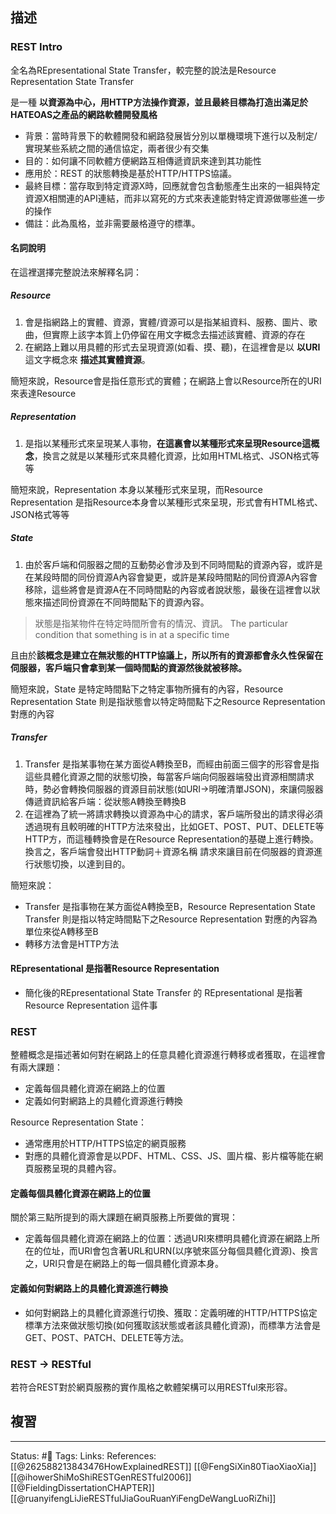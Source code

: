 ## 描述


### REST Intro

全名為REpresentational State Transfer，較完整的說法是Resource Representation State Transfer

是一種 **以資源為中心，用HTTP方法操作資源，並且最終目標為打造出滿足於HATEOAS之產品的網路軟體開發風格**

- 背景：當時背景下的軟體開發和網路發展皆分別以單機環境下進行以及制定/實現某些系統之間的通信協定，兩者很少有交集
- 目的：如何讓不同軟體方便網路互相傳遞資訊來達到其功能性
- 應用於：REST 的狀態轉換是基於HTTP/HTTPS協議。
- 最終目標：當存取到特定資源X時，回應就會包含動態產生出來的一組與特定資源X相關連的API連結，而非以寫死的方式來表達能對特定資源做哪些進一步的操作
- 備註：此為風格，並非需要嚴格遵守的標準。

#### 名詞說明

在這裡選擇完整說法來解釋名詞：

##### Resource
1. 會是指網路上的實體、資源，實體/資源可以是指某組資料、服務、圖片、歌曲，但實際上該字本質上仍停留在用文字概念去描述該實體、資源的存在
2. 在網路上難以用具體的形式去呈現資源(如看、摸、聽)，在這裡會是以 **以URI** 這文字概念來 **描述其實體資源**。

簡短來說，Resource會是指任意形式的實體；在網路上會以Resource所在的URI來表達Resource

##### Representation
1. 是指以某種形式來呈現某人事物，**在這裏會以某種形式來呈現Resource這概念**，換言之就是以某種形式來具體化資源，比如用HTML格式、JSON格式等等

簡短來說，Representation 本身以某種形式來呈現，而Resource Representation 是指Resource本身會以某種形式來呈現，形式會有HTML格式、JSON格式等等

##### State
1. 由於客戶端和伺服器之間的互動勢必會涉及到不同時間點的資源內容，或許是在某段時間的同份資源A內容會變更，或許是某段時間點的同份資源A內容會移除，這些將會是資源A在不同時間點的內容或者說狀態，最後在這裡會以狀態來描述同份資源在不同時間點下的資源內容。

> 狀態是指某物件在特定時間所會有的情況、資訊。 The particular condition that something is in at a specific time

且由於**該概念是建立在無狀態的HTTP協議上，所以所有的資源都會永久性保留在伺服器，客戶端只會拿到某一個時間點的資源然後就被移除。**


簡短來說，State 是特定時間點下之特定事物所擁有的內容，Resource Representation State 則是指狀態會以特定時間點下之Resource Representation 對應的內容

##### Transfer
1. Transfer 是指某事物在某方面從A轉換至B，而經由前面三個字的形容會是指這些具體化資源之間的狀態切換，每當客戶端向伺服器端發出資源相關請求時，勢必會轉換伺服器的資源目前狀態(如URI->明確清單JSON)，來讓伺服器傳遞資訊給客戶端：從狀態A轉換至轉換B
2. 在這裡為了統一將請求轉換以資源為中心的請求，客戶端所發出的請求得必須透過現有且較明確的HTTP方法來發出，比如GET、POST、PUT、DELETE等HTTP方，而這種轉換會是在Resource Representation的基礎上進行轉換。 換言之，客戶端會發出HTTP動詞＋資源名稱 請求來讓目前在伺服器的資源進行狀態切換，以達到目的。

簡短來說：
- Transfer 是指事物在某方面從A轉換至B，Resource Representation State Transfer 則是指以特定時間點下之Resource Representation 對應的內容為單位來從A轉移至B
- 轉移方法會是HTTP方法


#### REpresentational 是指著Resource Representation 
- 簡化後的REpresentational State Transfer 的 REpresentational 是指著Resource Representation 這件事


### REST
整體概念是描述著如何對在網路上的任意具體化資源進行轉移或者獲取，在這裡會有兩大課題：
- 定義每個具體化資源在網路上的位置
- 定義如何對網路上的具體化資源進行轉換

Resource Representation State：
- 通常應用於HTTP/HTTPS協定的網頁服務
- 對應的具體化資源會是以PDF、HTML、CSS、JS、圖片檔、影片檔等能在網頁服務呈現的具體內容。

#### 定義每個具體化資源在網路上的位置
關於第三點所提到的兩大課題在網頁服務上所要做的實現：
- 定義每個具體化資源在網路上的位置：透過URI來標明具體化資源在網路上所在的位址，而URI會包含著URL和URN(以序號來區分每個具體化資源)、換言之，URI只會是在網路上的每一個具體化資源本身。

#### 定義如何對網路上的具體化資源進行轉換
- 如何對網路上的具體化資源進行切換、獲取：定義明確的HTTP/HTTPS協定標準方法來做狀態切換(如何獲取該狀態或者該具體化資源)，而標準方法會是GET、POST、PATCH、DELETE等方法。


### REST -> RESTful
若符合REST對於網頁服務的實作風格之軟體架構可以用RESTful來形容。


## 複習


---
Status: #🌱 
Tags:
Links:
References:
[[@262588213843476HowExplainedREST]]
[[@FengSiXin80TiaoXiaoXia]]
[[@ihowerShiMoShiRESTGenRESTful2006]]
[[@FieldingDissertationCHAPTER]]
[[@ruanyifengLiJieRESTfulJiaGouRuanYiFengDeWangLuoRiZhi]]
